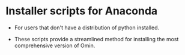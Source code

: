# Installer scripts for Anaconda

- For users that don't have a distribution of python installed.

- These scripts provide a streamlined method for installing the most comprehensive version of Omin.
